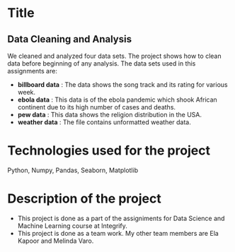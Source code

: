 # Title
## Data Cleaning and Analysis
We cleaned and analyzed four data sets. The project shows how to clean data before beginning of any analysis. The data sets used in this assignments are:
* **billboard data** : The data shows the song track and its rating for various week.
* **ebola data** : This data is of the ebola pandemic which shook African continent due to its high number of cases and deaths. 
* **pew data** : This data shows the religion distribution in the USA.
* **weather data** : The file contains unformatted weather data. 
# Technologies used for the project
 Python, Numpy, Pandas, Seaborn, Matplotlib
# Description of the project
* This project is done as a part of the assigniments for Data Science and Machine Learning course at Integrify.
* This project is done as a team work. My other team members are Ela Kapoor and Melinda Varo.